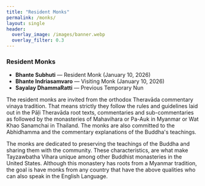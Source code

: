 ```yaml
---
title: "Resident Monks"
permalink: /monks/
layout: single
header:
  overlay_image: /images/banner.webp
  overlay_filter: 0.3
---
```


### Resident Monks

- **Bhante Subhuti** — Resident Monk (January 10, 2026)
- **Bhante Indriasamvaro** — Visiting Monk (January 10, 2026)
- **Sayalay DhammaRatti** — Previous Temporary Nun

The resident monks are invited from the orthodox Theravāda commentary vinaya tradition.  That means strictly they follow the rules and guidelines laid out in the Pāḷi Theravāda root texts, commentaries and sub-commentaries as followed by the monasteries of Mahavihara or Pa-Auk in Myanmar or Wat Khao Sanamchai in Thailand. The monks are also committed to the Abhidhamma and the commentary explanations of the Buddha's teachings. 

The monks are dedicated to preserving the teachings of the Buddha and sharing them with the community. These characteristics, are what make Tayzawbatha Vihara unique among other Buddhist monasteries in the United States. Although this monastery has roots from a Myanmar tradition, the goal is have monks from any country that have the above qualities who can also speak in the English Language.
